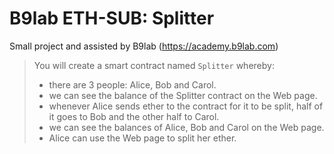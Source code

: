 # B9lab ETH-SUB: Splitter

Small project and assisted by B9lab (https://academy.b9lab.com)


> You will create a smart contract named `Splitter` whereby:
>
>* there are 3 people: Alice, Bob and Carol.
>* we can see the balance of the Splitter contract on the Web page.
>* whenever Alice sends ether to the contract for it to be split, half of it goes to Bob and the other half to Carol.
>* we can see the balances of Alice, Bob and Carol on the Web page.
>* Alice can use the Web page to split her ether.
